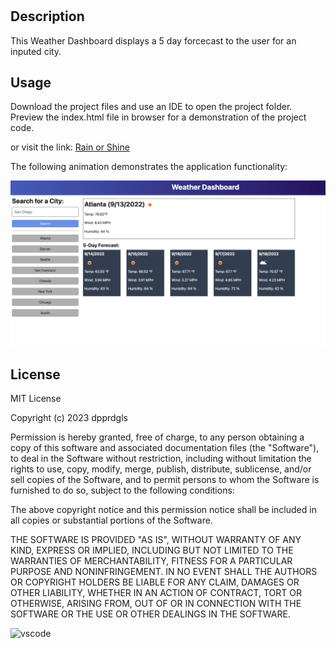 # <Rain or Shine Weather Dashboard>

## Description

This Weather Dashboard displays a 5 day forcecast to the user for an inputed city. 


## Usage


Download the project files and use an IDE to open the project folder. Preview the index.html file in browser for a demonstration of the project code. 

or visit the link:
[Rain or Shine](https://dpprdgls.github.io/Rain-or-Shine-Weather-Dashboard/)

The following animation demonstrates the application functionality:

<!-- @TODO: create ticket to review/update image) -->
![A user clicks on slots on the color-coded calendar and edits the events.](./assets/img/06-server-side-apis-homework-demo.png)



## License

MIT License

Copyright (c) 2023 dpprdgls

Permission is hereby granted, free of charge, to any person obtaining a copy
of this software and associated documentation files (the "Software"), to deal
in the Software without restriction, including without limitation the rights
to use, copy, modify, merge, publish, distribute, sublicense, and/or sell
copies of the Software, and to permit persons to whom the Software is
furnished to do so, subject to the following conditions:

The above copyright notice and this permission notice shall be included in all
copies or substantial portions of the Software.

THE SOFTWARE IS PROVIDED "AS IS", WITHOUT WARRANTY OF ANY KIND, EXPRESS OR
IMPLIED, INCLUDING BUT NOT LIMITED TO THE WARRANTIES OF MERCHANTABILITY,
FITNESS FOR A PARTICULAR PURPOSE AND NONINFRINGEMENT. IN NO EVENT SHALL THE
AUTHORS OR COPYRIGHT HOLDERS BE LIABLE FOR ANY CLAIM, DAMAGES OR OTHER
LIABILITY, WHETHER IN AN ACTION OF CONTRACT, TORT OR OTHERWISE, ARISING FROM,
OUT OF OR IN CONNECTION WITH THE SOFTWARE OR THE USE OR OTHER DEALINGS IN THE
SOFTWARE.


![vscode](https://img.shields.io/badge/Made%20for-VSCode-1f425f.svg)